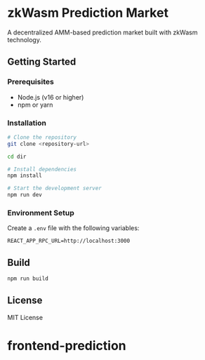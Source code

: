 # zkWasm Prediction Market

A decentralized AMM-based prediction market built with zkWasm technology.

## Getting Started

### Prerequisites

- Node.js (v16 or higher)
- npm or yarn

### Installation

```bash
# Clone the repository
git clone <repository-url>

cd dir

# Install dependencies
npm install

# Start the development server
npm run dev
```

### Environment Setup

Create a `.env` file with the following variables:

```env
REACT_APP_RPC_URL=http://localhost:3000
```

## Build

```bash
npm run build
```

## License

MIT License
# frontend-prediction
